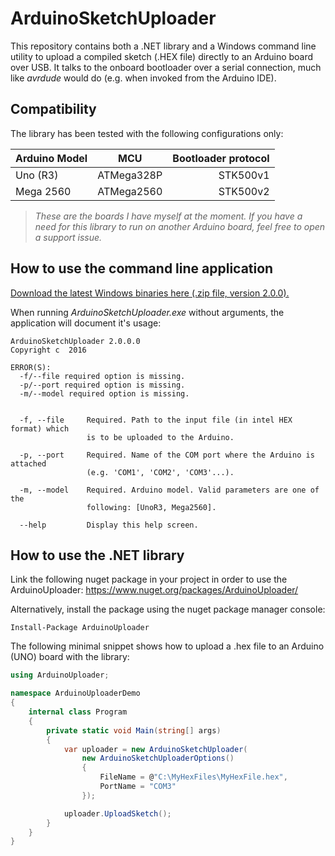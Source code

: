 # ArduinoSketchUploader

This repository contains both a .NET library and a Windows command line utility to upload a compiled sketch (.HEX file) directly to an Arduino board over USB. It talks to the onboard bootloader over a serial connection, much like *avrdude* would do (e.g. when invoked from the Arduino IDE).

## Compatibility ##

The library has been tested with the following configurations only:

| Arduino Model | MCU           | Bootloader protocol |
| ------------- |:-------------:| -------------------:|
| Uno (R3)      | ATMega328P    | STK500v1            |
| Mega 2560     | ATMega2560    | STK500v2            |

> *These are the boards I have myself at the moment. If you have a need for this library to run on another Arduino board, feel free to open a support issue.*

## How to use the command line application ##

[Download the latest Windows binaries here (.zip file, version 2.0.0).](https://github.com/christophediericx/ArduinoSketchUploader/releases/download/v2.0.0/ArduinoSketchUploader-2.0.0.zip)

When running *ArduinoSketchUploader.exe* without arguments, the application will document it's usage:

```
ArduinoSketchUploader 2.0.0.0
Copyright c  2016

ERROR(S):
  -f/--file required option is missing.
  -p/--port required option is missing.
  -m/--model required option is missing.


  -f, --file     Required. Path to the input file (in intel HEX format) which
                 is to be uploaded to the Arduino.

  -p, --port     Required. Name of the COM port where the Arduino is attached
                 (e.g. 'COM1', 'COM2', 'COM3'...).

  -m, --model    Required. Arduino model. Valid parameters are one of the
                 following: [UnoR3, Mega2560].

  --help         Display this help screen.
```


## How to use the .NET library ##

Link the following nuget package in your project in order to use the ArduinoUploader: https://www.nuget.org/packages/ArduinoUploader/

Alternatively, install the package using the nuget package manager console:

```
Install-Package ArduinoUploader
```

The following minimal snippet shows how to upload a .hex file to an Arduino (UNO) board with the library:

```csharp
using ArduinoUploader;

namespace ArduinoUploaderDemo
{
    internal class Program
    {
        private static void Main(string[] args)
        {
            var uploader = new ArduinoSketchUploader(
                new ArduinoSketchUploaderOptions()
                {
                    FileName = @"C:\MyHexFiles\MyHexFile.hex",
                    PortName = "COM3"
                });

            uploader.UploadSketch();
        }
    }
}
```

